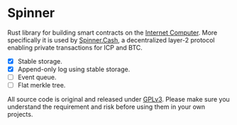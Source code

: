 # Spinner

Rust library for building smart contracts on the [Internet Computer].
More specifically it is used by [Spinner.Cash], a decentralized layer-2 protocol enabling private transactions for ICP and BTC.

- [x] Stable storage.
- [x] Append-only log using stable storage.
- [ ] Event queue.
- [ ] Flat merkle tree.

All source code is original and released under [GPLv3](./LICENSE).
Please make sure you understand the requirement and risk before using them in your own projects.

[Internet Computer]: https://wiki.internetcomputer.org
[Spinner.Cash]: https://spinner.cash
